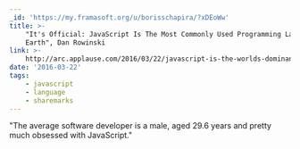 ```yaml
---
_id: 'https://my.framasoft.org/u/borisschapira/?xDEoWw'
title: >-
    "It's Official: JavaScript Is The Most Commonly Used Programming Language On
    Earth", Dan Rowinski
link: >-
    http://arc.applause.com/2016/03/22/javascript-is-the-worlds-dominant-programming-language/
date: '2016-03-22'
tags:
    - javascript
    - language
    - sharemarks
---
```


<div class="markdown"><p>&quot;The average software developer is a male, aged 29.6 years and pretty much obsessed with JavaScript.&quot;
</p></div>
